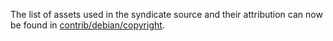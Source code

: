 The list of assets used in the syndicate source and their attribution can now be found in [contrib/debian/copyright](../contrib/debian/copyright).
